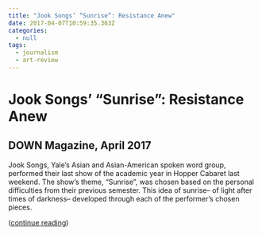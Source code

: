 ```yaml
---
title: "Jook Songs’ “Sunrise”: Resistance Anew"
date: 2017-04-07T10:59:35.363Z
categories:
  - null
tags:
  - journalism
  - art-review
---
```

# Jook Songs’ “Sunrise”: Resistance Anew

## DOWN Magazine, April 2017

Jook Songs, Yale’s Asian and Asian-American spoken word group, performed their last show of the academic year in Hopper Cabaret last weekend. The show’s theme, “Sunrise”, was chosen based on the personal difficulties from their previous semester. This idea of sunrise– of light after times of darkness– developed through each of the performer’s chosen pieces.

([continue reading](https://downatyale.com/jook-songs-sunrise-resistance-anew/))